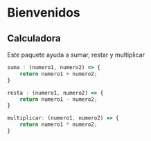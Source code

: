 

# Bienvenidos

## Calculadora
Este paquete ayuda a sumar, restar y multiplicar

```javascript
suma : (numero1, numero2) => {
    return numero1 + numero2;
}

resta : (numero1, numero2) => {
    return numero1 - numero2;
}

multiplicar: (numero1, numero2) => {
    return numero1 * numero2;
}
```
